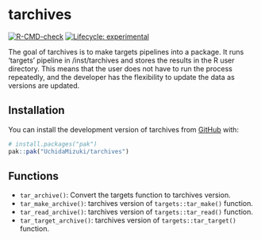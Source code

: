 
<!-- README.md is generated from README.Rmd. Please edit that file -->

# tarchives

<!-- badges: start -->

[![R-CMD-check](https://github.com/UchidaMizuki/tarchives/actions/workflows/R-CMD-check.yaml/badge.svg)](https://github.com/UchidaMizuki/tarchives/actions/workflows/R-CMD-check.yaml)
[![Lifecycle:
experimental](https://img.shields.io/badge/lifecycle-experimental-orange.svg)](https://lifecycle.r-lib.org/articles/stages.html#experimental)
<!-- badges: end -->

The goal of tarchives is to make targets pipelines into a package. It
runs ‘targets’ pipeline in /inst/tarchives and stores the results in the
R user directory. This means that the user does not have to run the
process repeatedly, and the developer has the flexibility to update the
data as versions are updated.

## Installation

You can install the development version of tarchives from
[GitHub](https://github.com/) with:

``` r
# install.packages("pak")
pak::pak("UchidaMizuki/tarchives")
```

## Functions

- `tar_archive()`: Convert the targets function to tarchives version.
- `tar_make_archive()`: tarchives version of `targets::tar_make()`
  function.
- `tar_read_archive()`: tarchives version of `targets::tar_read()`
  function.
- `tar_target_archive()`: tarchives version of `targets::tar_target()`
  function.
